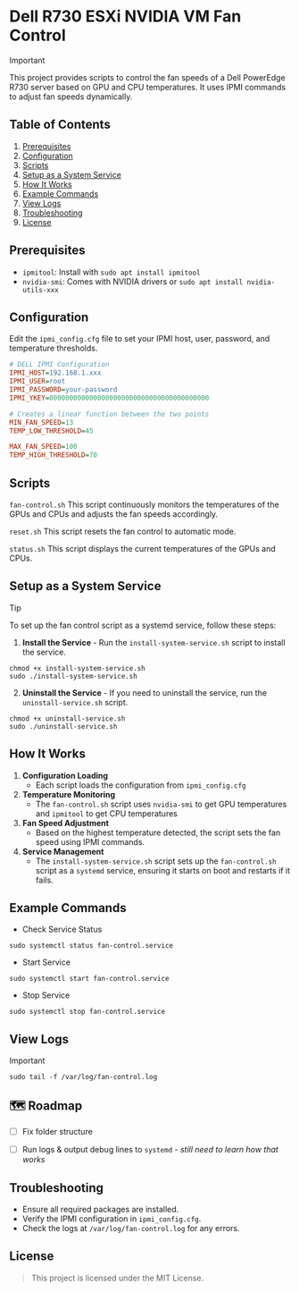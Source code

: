 # Dell R730 ESXi NVIDIA VM Fan Control

> [!Important]
> This project provides scripts to control the fan speeds of a Dell PowerEdge R730 server based on GPU and CPU temperatures. It uses IPMI commands to adjust fan speeds dynamically.

## Table of Contents
1. [Prerequisites](#prerequisites)
2. [Configuration](#configuration)
3. [Scripts](#scripts)
4. [Setup as a System Service](#setup-as-a-system-service)
5. [How It Works](#how-it-works)
6. [Example Commands](#example-commands)
7. [View Logs](#view-logs)
8. [Troubleshooting](#troubleshooting)
9. [License](#license)



## Prerequisites

- ```ipmitool```: Install with ```sudo apt install ipmitool```
- ```nvidia-smi```: Comes with NVIDIA drivers or ```sudo apt install nvidia-utils-xxx```

## Configuration

Edit the ```ipmi_config.cfg``` file to set your IPMI host, user, password, and temperature thresholds.

```cfg
# DELL IPMI Configuration
IPMI_HOST=192.168.1.xxx
IPMI_USER=root
IPMI_PASSWORD=your-password
IPMI_YKEY=0000000000000000000000000000000000000000

# Creates a linear function between the two points
MIN_FAN_SPEED=13
TEMP_LOW_THRESHOLD=45

MAX_FAN_SPEED=100
TEMP_HIGH_THRESHOLD=70
```

## Scripts

```fan-control.sh```
This script continuously monitors the temperatures of the GPUs and CPUs and adjusts the fan speeds accordingly.

```reset.sh```
This script resets the fan control to automatic mode.

```status.sh```
This script displays the current temperatures of the GPUs and CPUs.

## Setup as a System Service

> [!Tip]
> To set up the fan control script as a systemd service, follow these steps:

1. **Install the Service** - Run the ```install-system-service.sh``` script to install the service.

```shell
chmod +x install-system-service.sh
sudo ./install-system-service.sh
```

2. **Uninstall the Service** - If you need to uninstall the service, run the ```uninstall-service.sh``` script.

```shell
chmod +x uninstall-service.sh
sudo ./uninstall-service.sh
```

## How It Works

1. **Configuration Loading**
   * Each script loads the configuration from ```ipmi_config.cfg```
2. **Temperature Monitoring**
   * The ```fan-control.sh``` script uses ```nvidia-smi``` to get GPU temperatures and ```ipmitool``` to get CPU temperatures
3. **Fan Speed Adjustment**
    * Based on the highest temperature detected, the script sets the fan speed using IPMI commands.
4. **Service Management**
    * The ```install-system-service.sh``` script sets up the ```fan-control.sh``` script as a ```systemd``` service, ensuring it starts on boot and restarts if it fails.

## Example Commands

* Check Service Status
```shell
sudo systemctl status fan-control.service
```

* Start Service
```shell
sudo systemctl start fan-control.service
```

* Stop Service
```shell
sudo systemctl stop fan-control.service
```

## View Logs

> [!Important]
> ```sudo tail -f /var/log/fan-control.log```

## 🗺️ Roadmap
 - [ ] Fix folder structure
 - [ ] Run logs & output debug lines to `systemd` - *still need to learn how that works*


## Troubleshooting

* Ensure all required packages are installed.
* Verify the IPMI configuration in ```ipmi_config.cfg```.
* Check the logs at ```/var/log/fan-control.log``` for any errors.

## License

> This project is licensed under the MIT License.
